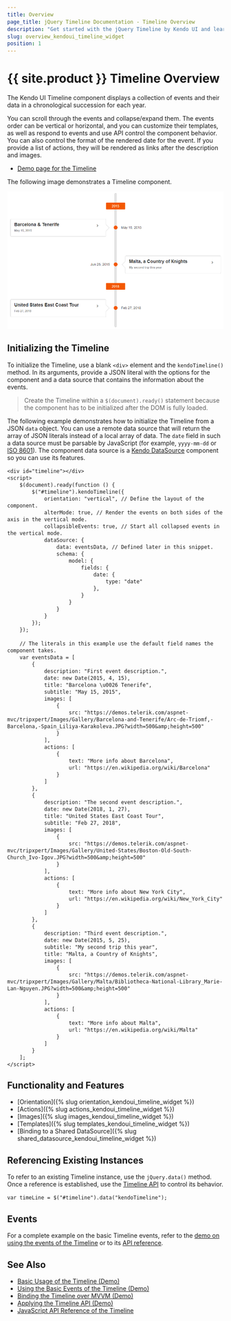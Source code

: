 ```yaml
---
title: Overview
page_title: jQuery Timeline Documentation - Timeline Overview
description: "Get started with the jQuery Timeline by Kendo UI and learn how to initialize the component and use its events."
slug: overview_kendoui_timeline_widget
position: 1
---
```


# {{ site.product }} Timeline Overview

The Kendo UI Timeline component displays a collection of events and their data in a chronological succession for each year.

You can scroll through the events and collapse/expand them. The events order can be vertical or horizontal, and you can customize their templates, as well as respond to events and use API control the component behavior. You can also control the format of the rendered date for the event. If you provide a list of actions, they will be rendered as links after the description and images.

* [Demo page for the Timeline](https://demos.telerik.com/kendo-ui/timeline/index)

The following image demonstrates a Timeline component.

![Kendo UI for jQuery Timeline Overview](images/timeline-overview.png)

## Initializing the Timeline

To initialize the Timeline, use a blank `<div>` element and the `kendoTimeline()` method. In its arguments, provide a JSON literal with the options for the component and a data source that contains the information about the events.

> Create the Timeline within a `$(document).ready()` statement because the component has to be initialized after the DOM is fully loaded.

The following example demonstrates how to initialize the Timeline from a JSON `data` object. You can use a remote data source that will return the array of JSON literals instead of a local array of data. The `date` field in such a data source must be parsable by JavaScript (for example, `yyyy-mm-dd` or [ISO 8601](https://en.wikipedia.org/wiki/ISO_8601)). The component data source is a [Kendo DataSource](/framework/datasource/overview) component so you can use its features.

```dojo
<div id="timeline"></div>
<script>
    $(document).ready(function () {
        $("#timeline").kendoTimeline({
            orientation: "vertical", // Define the layout of the component.
            alterMode: true, // Render the events on both sides of the axis in the vertical mode.
            collapsibleEvents: true, // Start all collapsed events in the vertical mode.
            dataSource: {
                data: eventsData, // Defined later in this snippet.
                schema: {
                    model: {
                        fields: {
                            date: {
                                type: "date"
                            },
                        }
                    }
                }
            }
        });
    });

    // The literals in this example use the default field names the component takes.
    var eventsData = [
        {
            description: "First event description.",
            date: new Date(2015, 4, 15),
            title: "Barcelona \u0026 Tenerife",
            subtitle: "May 15, 2015",
            images: [
                {
                    src: "https://demos.telerik.com/aspnet-mvc/tripxpert/Images/Gallery/Barcelona-and-Tenerife/Arc-de-Triomf,-Barcelona,-Spain_Liliya-Karakoleva.JPG?width=500&amp;height=500"
                }
            ],
            actions: [
                {
                    text: "More info about Barcelona",
                    url: "https://en.wikipedia.org/wiki/Barcelona"
                }
            ]
        },
        {
            description: "The second event description.",
            date: new Date(2018, 1, 27),
            title: "United States East Coast Tour",
            subtitle: "Feb 27, 2018",
            images: [
                {
                    src: "https://demos.telerik.com/aspnet-mvc/tripxpert/Images/Gallery/United-States/Boston-Old-South-Church_Ivo-Igov.JPG?width=500&amp;height=500"
                }
            ],
            actions: [
                {
                    text: "More info about New York City",
                    url: "https://en.wikipedia.org/wiki/New_York_City"
                }
            ]
        },
        {
            description: "Third event description.",
            date: new Date(2015, 5, 25),
            subtitle: "My second trip this year",
            title: "Malta, a Country of Кnights",
            images: [
                {
                    src: "https://demos.telerik.com/aspnet-mvc/tripxpert/Images/Gallery/Malta/Bibliotheca-National-Library_Marie-Lan-Nguyen.JPG?width=500&amp;height=500"
                }
            ],
            actions: [
                {
                    text: "More info about Malta",
                    url: "https://en.wikipedia.org/wiki/Malta"
                }
            ]
        }
    ];
</script>
```

## Functionality and Features

* [Orientation]({% slug orientation_kendoui_timeline_widget %})
* [Actions]({% slug actions_kendoui_timeline_widget %})
* [Images]({% slug images_kendoui_timeline_widget %})
* [Templates]({% slug templates_kendoui_timeline_widget %})
* [Binding to a Shared DataSource]({% slug shared_datasource_kendoui_timeline_widget %})


## Referencing Existing Instances

To refer to an existing Timeline instance, use the `jQuery.data()` method. Once a reference is established, use the [Timeline API](/api/javascript/ui/timeline) to control its behavior.

```
var timeLine = $("#timeline").data("kendoTimeline");
```

## Events

For a complete example on the basic Timeline events, refer to the [demo on using the events of the Timeline](https://demos.telerik.com/kendo-ui/timeline/events) or to its [API reference](/api/javascript/ui/timeline#events).

## See Also

* [Basic Usage of the Timeline (Demo)](https://demos.telerik.com/kendo-ui/timeline/index)
* [Using the Basic Events of the Timeline (Demo)](https://demos.telerik.com/kendo-ui/timeline/events)
* [Binding the Timeline over MVVM (Demo)](https://demos.telerik.com/kendo-ui/timeline/mvvm)
* [Applying the Timeline API (Demo)](https://demos.telerik.com/kendo-ui/timeline/api)
* [JavaScript API Reference of the Timeline](/api/javascript/ui/timeline)
